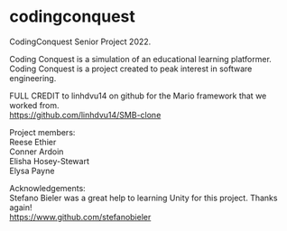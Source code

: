 # codingconquest
CodingConquest Senior Project 2022.

Coding Conquest is a simulation of an educational learning platformer. Coding Conquest is a project created to peak interest in software engineering. <br>

FULL CREDIT to linhdvu14 on github for the Mario framework that we worked from.<br>
https://github.com/linhdvu14/SMB-clone<br>

Project members:<br>
Reese Ethier<br>
Conner Ardoin<br>
Elisha Hosey-Stewart<br>
Elysa Payne<br>

Acknowledgements:<br>
Stefano Bieler was a great help to learning Unity for this project. Thanks again!<br>
https://www.github.com/stefanobieler<br>

